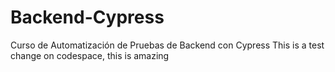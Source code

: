 # Backend-Cypress
Curso de Automatización de Pruebas de Backend con Cypress
This is a test change on codespace, this is amazing 